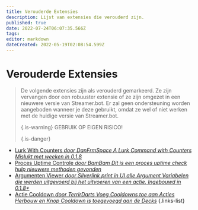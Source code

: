 ```yaml
---
title: Verouderde Extensies
description: Lijst van extensies die verouderd zijn.
published: true
date: 2022-07-24T06:07:35.566Z
tags:
editor: markdown
dateCreated: 2022-05-19T02:08:54.599Z
---
```


# Verouderde Extensies
> De volgende extensies zijn als verouderd gemarkeerd.  Ze zijn vervangen door een robuuster extensie of ze zijn omgezet in een nieuwere versie van Streamer.bot. Er zal geen ondersteuning worden aangeboden wanneer je deze gebruikt, omdat ze wel of niet werken met de huidige versie van Streamer.bot. 
> 
> {.is-warning}
> GEBRUIK OP EIGEN RISICO! 
> 
> {.is-danger}

* [Lurk With Counters *door DanFrmSpace* *A Lurk Command with Counters* *Mislukt met weeken in 0.1.8*](/depreciated/lurk-command-with-counters)
* [Proces Uptime Controle *door BamBam* *Dit is een proces uptime check hulp* *nieuwere methoden gevonden*](/depreciated/process-uptime-checking)
* [Argumenten Viewer *door Silverlink* *print in UI alle Argument Variabelen die werden uitgevoerd bij het uitvoeren van een actie.* *Ingebouwd in 0.1.8+*](/depreciated/arguments-viewer)
* [Actie Cooldown *door TerrirDarts* *Voeg Cooldowns toe aan Acties* *Herbouw en Knop Cooldown is toegevoegd aan de Decks*](/depreciated/actions-cooldown)
{.links-list}